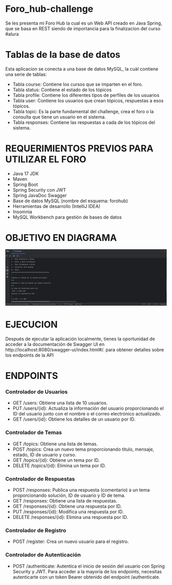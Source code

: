 # Foro_hub-challenge
Se les presenta mi Foro Hub la cual es un Web API  creado en Java Spring, que se basa en REST siendo de importancia para la finalizacion del curso #alura
<h1>Tablas de la base de datos</h1>

Esta aplicacion se conecta a una base de datos MySQL, la cuàl contiene una serie de tablas:

<ul>
  <li>Tabla course: Contiene los cursos que se imparten en el foro.</li>
  <li>Tabla status: Contiene el estado de los tópicos </li>
  <li>Tabla profile: Contiene los diferentes tipos de perfiles de los usuarios </li>
  <li>Tabla user: Contiene los usuarios que crean tópicos, respuestas a esos tópicos.</li>
  <li>Tabla topic: Es la parte fundamental del challenge, crea el foro o la consulta que tiene un usuario en el sistema.</li>
  <li>Tabla responses: Contiene las respuestas a cada de los tópicos del sistema.</li>
  
</ul>
<h1>REQUERIMIENTOS PREVIOS PARA UTILIZAR EL FORO </h1>
<ul>
  <li>  Java 17 JDK </li>
  <li>Maven</li>
  <li>Spring Boot</li>
  <li>Spring Security con JWT</li>
  <li>Spring JavaDoc Swagger</li>
  <li>Base de datos MySQL (nombre del esquema: forohub)</li>
  <li>Herramientas de desarrollo (IntelliJ IDEA) </li>
  <li>Insomnia </li>
  <li> MySQL Workbench para gestión de bases de datos</li>
</ul>
<H1>OBJETIVO EN DIAGRAMA</H1>
<img src="https://github.com/DanielOrtz/Challenge-Conversor-de-Monedas/blob/767e10ae52da596a83171c1ed1997673aa992014/EJEMPLO%201.JPG">

<H1>EJECUCION</H1>
Después de ejecutar la aplicación localmente, tienes la oportunidad de acceder a la documentación de Swagger UI en http://localhost:8080/swagger-ui/index.html#/. para obtener detalles sobre los endpoints de la API 
<H1>ENDPOINTS</H1>
<H3>Controlador de Usuarios</H3>
<ul>
 <li>GET /users: Obtiene una lista de 10 usuarios.</li>
 <li>PUT /users/{id}: Actualiza la información del usuario proporcionando el ID del usuario junto con el nombre o el correo electrónico actualizado.</li>
 <li>GET /users/{id}: Obtiene los detalles de un usuario por ID.</li>
</ul>
<H3> Controlador de Temas </H3>
<ul>
 <li>GET /topics: Obtiene una lista de temas.</li>
 <li>POST /topics: Crea un nuevo tema proporcionando título, mensaje, estado, ID de usuario y curso.</li>
 <li>GET /topics/{id}: Obtiene un tema por ID.</li>
   <li> DELETE /topics/{id}: Elimina un tema por ID.</li>
</ul>

<H3> Controlador de Respuestas </H3>
<ul>
<li>POST /responses: Publica una respuesta (comentario) a un tema proporcionando solución, ID de usuario y ID de tema.</li>
<li>GET /responses: Obtiene una lista de respuestas.</li>
<li>GET /responses/{id}: Obtiene una respuesta por ID.</li>
<li>PUT /responses/{id}: Modifica una respuesta por ID.</li>
<li>DELETE /responses/{id}: Elimina una respuesta por ID.</li>
</ul>

<H3> Controlador de Registro </H3>
<ul>
<li>POST /register: Crea un nuevo usuario para el registro.</li>
</ul>
<H3> Controlador de Autenticación </H3>
<ul>
<li>POST /authenticate: Autentica el inicio de sesión del usuario con Spring Security y JWT. Para acceder a la mayoría de los endpoints, necesitas autenticarte con un token Bearer obtenido del endpoint /authenticate.</li>
</ul>


